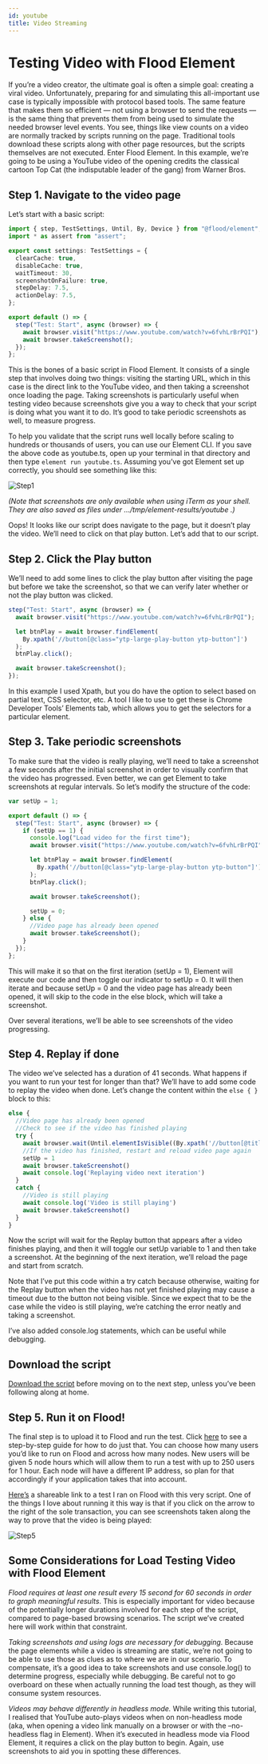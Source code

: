 ```yaml
---
id: youtube
title: Video Streaming
---
```


# Testing Video with Flood Element

If you’re a video creator, the ultimate goal is often a simple goal: creating a viral video. Unfortunately, preparing for and simulating this all-important use case is typically impossible with protocol based tools. The same feature that makes them so efficient — not using a browser to send the requests — is the same thing that prevents them from being used to simulate the needed browser level events. You see, things like view counts on a video are normally tracked by scripts running on the page. Traditional tools download these scripts along with other page resources, but the scripts themselves are not executed. Enter Flood Element. In this example, we’re going to be using a YouTube video of the opening credits the classical cartoon Top Cat (the indisputable leader of the gang) from Warner Bros.

## Step 1. Navigate to the video page

Let’s start with a basic script:

```typescript
import { step, TestSettings, Until, By, Device } from "@flood/element";
import * as assert from "assert";

export const settings: TestSettings = {
  clearCache: true,
  disableCache: true,
  waitTimeout: 30,
  screenshotOnFailure: true,
  stepDelay: 7.5,
  actionDelay: 7.5,
};

export default () => {
  step("Test: Start", async (browser) => {
    await browser.visit("https://www.youtube.com/watch?v=6fvhLrBrPQI");
    await browser.takeScreenshot();
  });
};
```

This is the bones of a basic script in Flood Element. It consists of a single step that involves doing two things: visiting the starting URL, which in this case is the direct link to the YouTube video, and then taking a screenshot once loading the page. Taking screenshots is particularly useful when testing video because screenshots give you a way to check that your script is doing what you want it to do. It’s good to take periodic screenshots as well, to measure progress.

To help you validate that the script runs well locally before scaling to hundreds or thousands of users, you can use our Element CLI. If you save the above code as youtube.ts, open up your terminal in that directory and then type `element run youtube.ts`. Assuming you’ve got Element set up correctly, you should see something like this:

![Step1](https://lh3.googleusercontent.com/pkjzl0qadFy9cEXRt7aX4rdTmYmc7N6wcTU7yUTX26VXxwN6I3oLc5fRANMaBaTDrgCZBsh8Vc97x2v_cFXtr995m7j_Uk83HPQQwLcgnaB4kIsqLLGIhfZjo38cfO_cMM-rJhFP)

_(Note that screenshots are only available when using iTerm as your shell. They are also saved as files under …/tmp/element-results/youtube .)_

Oops! It looks like our script does navigate to the page, but it doesn’t play the video. We’ll need to click on that play button. Let’s add that to our script.

## Step 2. Click the Play button

We’ll need to add some lines to click the play button after visiting the page but before we take the screenshot, so that we can verify later whether or not the play button was clicked.

```typescript
step("Test: Start", async (browser) => {
  await browser.visit("https://www.youtube.com/watch?v=6fvhLrBrPQI");

  let btnPlay = await browser.findElement(
    By.xpath('//button[@class="ytp-large-play-button ytp-button"]')
  );
  btnPlay.click();

  await browser.takeScreenshot();
});
```

In this example I used Xpath, but you do have the option to select based on partial text, CSS selector, etc. A tool I like to use to get these is Chrome Developer Tools’ Elements tab, which allows you to get the selectors for a particular element.

## Step 3. Take periodic screenshots

To make sure that the video is really playing, we’ll need to take a screenshot a few seconds after the initial screenshot in order to visually confirm that the video has progressed. Even better, we can get Element to take screenshots at regular intervals. So let’s modify the structure of the code:

```typescript
var setUp = 1;

export default () => {
  step("Test: Start", async (browser) => {
    if (setUp == 1) {
      console.log("Load video for the first time");
      await browser.visit("https://www.youtube.com/watch?v=6fvhLrBrPQI");

      let btnPlay = await browser.findElement(
        By.xpath('//button[@class="ytp-large-play-button ytp-button"]')
      );
      btnPlay.click();

      await browser.takeScreenshot();

      setUp = 0;
    } else {
      //Video page has already been opened
      await browser.takeScreenshot();
    }
  });
};
```

This will make it so that on the first iteration (setUp = 1), Element will execute our code and then toggle our indicator to setUp = 0. It will then iterate and because setUp = 0 and the video page has already been opened, it will skip to the code in the else block, which will take a screenshot.

Over several iterations, we’ll be able to see screenshots of the video progressing.

## Step 4. Replay if done

The video we’ve selected has a duration of 41 seconds. What happens if you want to run your test for longer than that? We’ll have to add some code to replay the video when done. Let’s change the content within the `else { }` block to this:

```typescript
else {
  //Video page has already been opened
  //Check to see if the video has finished playing
  try {
    await browser.wait(Until.elementIsVisible((By.xpath('//button[@title="Replay"]'))))
    //If the video has finished, restart and reload video page again
    setUp = 1
    await browser.takeScreenshot()
    await console.log('Replaying video next iteration')
  }
  catch {
    //Video is still playing
    await console.log('Video is still playing')
    await browser.takeScreenshot()
  }
}
```

Now the script will wait for the Replay button that appears after a video finishes playing, and then it will toggle our setUp variable to 1 and then take a screenshot. At the beginning of the next iteration, we’ll reload the page and start from scratch.

Note that I’ve put this code within a try catch because otherwise, waiting for the Replay button when the video has not yet finished playing may cause a timeout due to the button not being visible. Since we expect that to be the case while the video is still playing, we’re catching the error neatly and taking a screenshot.

I’ve also added console.log statements, which can be useful while debugging.

## Download the script

[Download the script](/docs/1.0/tutorials/youtube.ts) before moving on to the next step, unless you’ve been following along at home.

## Step 5. Run it on Flood!

The final step is to upload it to Flood and run the test. Click [here](https://help.flood.io/getting-started-with-load-testing/step-by-step-guide-flood-element) to see a step-by-step guide for how to do just that. You can choose how many users you’d like to run on Flood and across how many nodes. New users will be given 5 node hours which will allow them to run a test with up to 250 users for 1 hour. Each node will have a different IP address, so plan for that accordingly if your application takes that into account.

[Here’s](https://api.flood.io/pfQuAGz3) a shareable link to a test I ran on Flood with this very script. One of the things I love about running it this way is that if you click on the arrow to the right of the sole transaction, you can see screenshots taken along the way to prove that the video is being played:

![Step5](https://lh6.googleusercontent.com/UR4RiRbL1Wp2oMYrSbo_YclMHJiTb8epH8poBWJBBTmrFHR4Vp7m0GVLtBzKmtjlgqe9SKN4XdMk_2vMds0FDHSdjzxpbss4QHMhdbJvti8xaP_WvKqX2FOP3FdR_X00W8nKi4jy)

## Some Considerations for Load Testing Video with Flood Element

_Flood requires at least one result every 15 second for 60 seconds in order to graph meaningful results_. This is especially important for video because of the potentially longer durations involved for each step of the script, compared to page-based browsing scenarios. The script we’ve created here will work within that constraint.

_Taking screenshots and using logs are necessary for debugging._ Because the page elements while a video is streaming are static, we’re not going to be able to use those as clues as to where we are in our scenario. To compensate, it’s a good idea to take screenshots and use console.log() to determine progress, especially while debugging. Be careful not to go overboard on these when actually running the load test though, as they will consume system resources.

_Videos may behave differently in headless mode._ While writing this tutorial, I realised that YouTube auto-plays videos when on non-headless mode (aka, when opening a video link manually on a browser or with the –no-headless flag in Element). When it’s executed in headless mode via Flood Element, it requires a click on the play button to begin. Again, use screenshots to aid you in spotting these differences.

